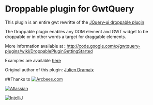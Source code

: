Droppable plugin for GwtQuery
=============================
This plugin is an entire gwt rewritte of the [JQuery-ui droppable plugin](http://jqueryui.com/demos/droppable/)

The Droppable plugin enables any DOM element and GWT widget to be droppable or in other words a target for draggable elements.

More information available at : http://code.google.com/p/gwtquery-plugins/wiki/DroppablePluginGettingStarted

Examples are available [here](http://gwtquery-plugins.googlecode.com/svn/branches/droppable_1_0/demo/GwtSimpleSample/GwtSimpleSample.html)

Original author of this plugin: [Julien Dramaix](https://github.com/jdramaix)

##Thanks to
[![Arcbees.com](http://i.imgur.com/HDf1qfq.png)](http://arcbees.com)

[![Atlassian](http://i.imgur.com/BKkj8Rg.png)](https://www.atlassian.com/)

[![IntelliJ](https://lh6.googleusercontent.com/--QIIJfKrjSk/UJJ6X-UohII/AAAAAAAAAVM/cOW7EjnH778/s800/banner_IDEA.png)](http://www.jetbrains.com/idea/index.html)
